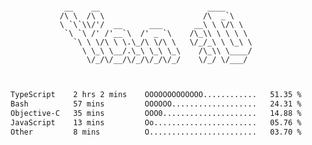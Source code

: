 <div align="center">
<pre><code>
 __    __                        ____      
/\ \  /\ \                      /\  _`\    
\ `\`\\/'/  __      ___       __\ \ \/\ \  
 `\ `\ /' /'__`\  /' _ `\    /\_\\ \ \ \ \ 
   `\ \ \/\ \ \.\_/\ \/\ \   \/_/_\ \ \_\ \
     \ \_\ \__/.\_\ \_\ \_\    /\_\\ \____/
      \/_/\/__/\/_/\/_/\/_/    \/_/ \/___/ 
                                           

</code></pre>

<!--START_SECTION:waka-->

```txt
TypeScript    2 hrs 2 mins    OOOOOOOOOOOOO............   51.35 %
Bash          57 mins         OOOOOO...................   24.31 %
Objective-C   35 mins         OOO0.....................   14.88 %
JavaScript    13 mins         Oo.......................   05.76 %
Other         8 mins          O........................   03.70 %
```

<!--END_SECTION:waka-->
